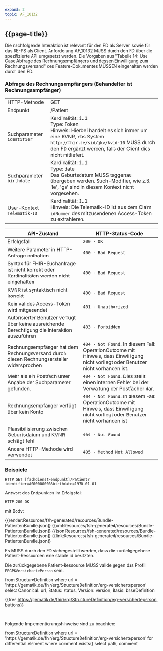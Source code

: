 ```yaml
---
expand: 2
topic: AF_10132
---
```


## {{page-title}}

Die nachfolgende Interaktion ist relevant für den FD als Server, sowie für das RE-PS als Client. Anforderung AF_10132 MUSS durch den FD über die spezifizierte API umgesetzt werden. Die Vorgaben aus "Tabelle 14: Use Case Abfrage des Rechnungsempfängers und dessen Einwilligung zum Rechnungsversand" des Feature-Dokumentes MÜSSEN eingehalten werden durch den FD.

### Abfrage des Rechnungsempfängers (Behandelter ist Rechnungsempfänger)

|||
|-|-|
|HTTP-Methode|GET|
|Endpunkt|/Patient|
|Suchparameter `identifier`| Kardinalität: 1..1 <br>Type: Token<br>Hinweis: Hierbei handelt es sich immer um eine KVNR, das System `http://fhir.de/sid/gkv/kvid-10` MUSS durch den FD ergänzt werden, falls der Client dies nicht mitliefert.|
|Suchparameter `birthdate`| Kardinalität: 1..1<br>Type: date<br>Das Geburtsdatum MUSS taggenau übergeben werden. Such-Modifier, wie z.B. 'le', 'ge' sind in diesem Kontext nicht vorgesehen.|
|User-Kontext `Telematik-ID`| Kardinalität: 1..1<br>Hinweis: Die Telematik-ID ist aus dem Claim `idNummer` des mitzusendenen Access-Token zu extrahieren.|

|API-Zustand|HTTP-Status-Code|
|-|-|
|Erfolgsfall|`200 - OK`|
|Weitere Parameter in HTTP-Anfrage enthalten|`400 - Bad Request`|
|Syntax für FHIR-Suchanfrage ist nicht korrekt oder Kardinalitäten werden nicht eingehalten|`400 - Bad Request`|
|KVNR ist syntaktisch nicht korrekt|`400 - Bad Request`|
|Kein valides Access-Token wird mitgesendet|`401 - Unauthorized`|
|Autorisierter Benutzer verfügt über keine ausreichende Berechtigung die Interaktion auszuführen|`403 - Forbidden`|
|Rechnungsempfänger hat dem Rechnungsversand durch diesen Rechnungsersteller widersprochen|`404 - Not Found`. In diesem Fall: OperationOutcome mit Hinweis, dass Einwilligung nicht vorliegt oder Benutzer nicht vorhanden ist.|
|Mehr als ein Postfach unter Angabe der Suchparameter gefunden.|`404 - Not Found`. Dies stellt einen internen Fehler bei der Verwaltung der Postfächer dar.|
|Rechnungsempfänger verfügt über kein Konto|`404 - Not Found`. In diesem Fall: OperationOutcome mit Hinweis, dass Einwilligung nicht vorliegt oder Benutzer nicht vorhanden ist|
|Plausibilisierung zwischen Geburtsdatum und KVNR schlägt fehl|`404 - Not Found`|
|Andere HTTP-Methode wird verwendet|`405 - Method Not Allowed`|

### Beispiele

```
HTTP GET [fachdienst-endpunkt]/Patient?identifier=A000000000&birthdate=1970-01-01
```

Antwort des Endpunktes im Erfolgsfall:

```
HTTP 200 OK
```
mit Body:

<tabs>
    <tab title="DocumentReference">      
        {{render:Resources/fsh-generated/resources/Bundle-PatientenBundle.json}}
    </tab>
    <tab title="XML">      
        {{xml:Resources/fsh-generated/resources/Bundle-PatientenBundle.json}}
    </tab>
    <tab title="JSON">
        {{json:Resources/fsh-generated/resources/Bundle-PatientenBundle.json}}
    </tab>
    <tab title="Link">
        {{link:Resources/fsh-generated/resources/Bundle-PatientenBundle.json}}
    </tab>
</tabs>

Es MUSS durch den FD sichergestellt werden, dass die zurückgegebene Patient-Ressourcen eine stabile id besitzten.

Die zurückgegebene Patient-Ressource MUSS valide gegen das Profil `ERGPKVersichertePerson` sein.

<fql output="table" headers="true">
from
	StructureDefinition
where
	url = 'https://gematik.de/fhir/erg/StructureDefinition/erg-versicherteperson'
select
	Canonical: url, Status: status, Version: version, Basis: baseDefinition
</fql>

<br>

{{tree:https://gematik.de/fhir/erg/StructureDefinition/erg-versicherteperson, buttons}}

<br>

Folgende Implementierungshinweise sind zu beachten:

<fql output="table" headers="false">
from StructureDefinition where url = 'https://gematik.de/fhir/erg/StructureDefinition/erg-versicherteperson' for differential.element where comment.exists() select path, comment
</fql>

